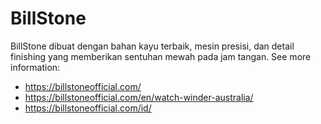 # BillStone

BillStone dibuat dengan bahan kayu terbaik, mesin presisi, dan detail finishing yang memberikan sentuhan mewah pada jam tangan.
See more information: 
* https://billstoneofficial.com/
* https://billstoneofficial.com/en/watch-winder-australia/
* https://billstoneofficial.com/id/
